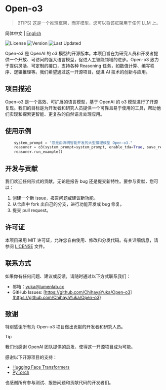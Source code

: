 # Open-o3

> [!TIPS]
> 这是一个推理框架，而非模型。您可以将该框架用于任何 LLM 上。

简体中文 | [English](README.md)

![License](https://img.shields.io/badge/License-MIT-green.svg) ![Version](https://img.shields.io/badge/Version-0.1.0-blue) ![Last Updated](https://img.shields.io/badge/Last%20Updated-2025/2/21-orange)

Open-o3 是 OpenAI 的 o3 模型的开源版本。本项目旨在为研究人员和开发者提供一个开放、可访问的强大语言模型，促进人工智能领域的进步。Open-o3 致力于提供灵活、可定制的接口，支持各种 Reasoning 任务，如数值计算、编写程序、逻辑推理等。我们希望通过这一开源项目，促进 AI 技术的创新与应用。

## 项目描述

Open-o3 是一个高效、可扩展的语言模型，基于 OpenAI 的 o3 模型进行了开源复现。我们的目标是为开发者和研究人员提供一个可靠且易于使用的工具，帮助他们实现和探索更智能、更复杂的自然语言处理应用。

## 使用示例

```python
    system_prompt = "您是由流明智能开发的大型推理模型 Open-o3."
    reasoner = o3(system_prompt=system_prompt, enable_tda=True, save_results=True)   
    reasoner.run_example()
```

## 开发与贡献

我们欢迎任何形式的贡献，无论是报告 bug 还是提交新特性。要参与贡献，您可以：

1. 创建一个新 issue，报告问题或建议新功能。
2. 从仓库中 fork 出自己的分支，进行功能开发或 bug 修复。
3. 提交 pull request。

## 许可证

本项目采用 MIT 许可证，允许您自由使用、修改和分发代码。有关详细信息，请参阅 [LICENSE](LICENSE) 文件。

## 联系方式

如果你有任何问题、建议或反馈，请随时通过以下方式联系我们：

- 邮箱：[yuka@lumenlab.cc](mailto:yuka@lumenlab.cc)
- GitHub Issues: [https://github.com/ChihayaYuka/Open-o3](https://github.com/ChihayaYuka/Open-o3)

## 致谢

特别感谢所有为 Open-o3 项目做出贡献的开发者和研究人员。

> [!TIP]
> 我们也感谢 OpenAI 团队提供的启发，使得这一开源项目成为可能。

感谢以下开源项目的支持：

- [Hugging Face Transformers](https://huggingface.co/transformers/)
- [PyTorch](https://pytorch.org/)

也感谢所有参与测试、报告问题和贡献代码的开发者们。


